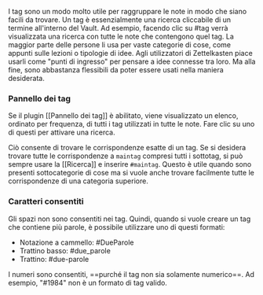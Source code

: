 I tag sono un modo molto utile per raggruppare le note in modo che siano facili da trovare. Un tag è essenzialmente una ricerca cliccabile di un termine all'interno del Vault. Ad esempio, facendo clic su #tag verrà visualizzata una ricerca con tutte le note che contengono quel tag. La maggior parte delle persone li usa per vaste categorie di cose, come appunti sulle lezioni o tipologie di idee. Agli utilizzatori di Zettelkasten piace usarli come "punti di ingresso" per pensare a idee connesse tra loro. Ma alla fine, sono abbastanza flessibili da poter essere usati nella maniera desiderata.

### Pannello dei tag

Se il plugin [[Pannello dei tag]] è abilitato, viene visualizzato un elenco, ordinato per frequenza, di tutti i tag utilizzati in tutte le note. Fare clic su uno di questi per attivare una ricerca.

Ciò consente di trovare le corrispondenze esatte di un tag. Se si desidera trovare tutte le corrispondenze a `maintag` compresi tutti i sottotag, si può sempre usare la [[Ricerca]] e inserire `#maintag`. Questo è utile quando sono presenti sottocategorie di cose ma si vuole anche trovare facilmente tutte le corrispondenze di una categoria superiore.

### Caratteri consentiti

Gli spazi non sono consentiti nei tag. Quindi, quando si vuole creare un tag che contiene più parole, è possibile utilizzare uno di questi formati:

- Notazione a cammello: #DueParole
- Trattino basso: #due_parole
- Trattino: #due-parole

I numeri sono consentiti, ==purché il tag non sia solamente numerico==. Ad esempio, "#1984" non è un formato di tag valido.
